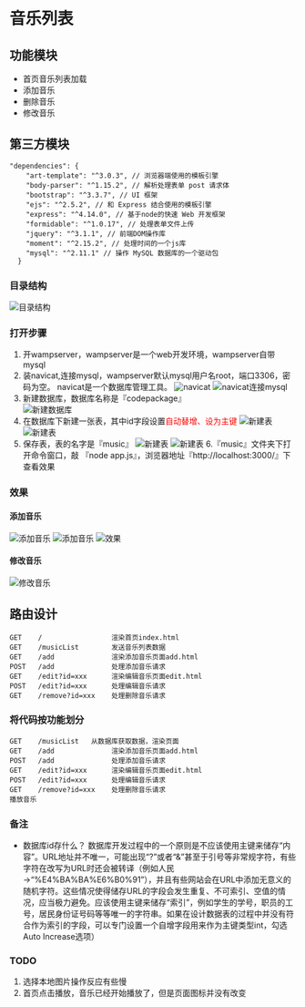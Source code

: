 # 音乐列表

## 功能模块

- 首页音乐列表加载
- 添加音乐
- 删除音乐
- 修改音乐


## 第三方模块
```
"dependencies": {
    "art-template": "^3.0.3", // 浏览器端使用的模板引擎
    "body-parser": "^1.15.2", // 解析处理表单 post 请求体
    "bootstrap": "^3.3.7", // UI 框架
    "ejs": "^2.5.2", // 和 Express 结合使用的模板引擎
    "express": "^4.14.0", // 基于node的快速 Web 开发框架
    "formidable": "^1.0.17", // 处理表单文件上传
    "jquery": "^3.1.1", // 前端DOM操作库
    "moment": "^2.15.2", // 处理时间的一个js库
    "mysql": "^2.11.1" // 操作 MySQL 数据库的一个驱动包
  }
```
### 目录结构
![目录结构](readme_img/05_目录结构.png "目录结构")

### 打开步骤

1. 开wampserver，wampserver是一个web开发环境，wampserver自带mysql
2. 装navicat,连接mysql，wampserver默认mysql用户名root，端口3306，密码为空。
navicat是一个数据库管理工具。 
![navicat](readme_img/01_navicat.png "navicat")
![navicat连接mysql](readme_img/01_navicat_02.png "navicat连接mysql")
3. 新建数据库，数据库名称是『codepackage』  
![新建数据库](readme_img/01_navicat_03.png "新建数据库")  
4. 在数据库下新建一张表，其中id字段设置<font color=red>自动替增、设为主键</font>
![新建表](readme_img/02_新建表_01.png "新建表")
![新建表](readme_img/02_新建表_02_字段.png "新建表")
5. 保存表，表的名字是『music』
![新建表](readme_img/02_新建表_03_保存.png "新建表")
![新建表](readme_img/02_新建表_04_完成.png "新建表")
6.『music』文件夹下打开命令窗口，敲 『node app.js』，浏览器地址『http://localhost:3000/』下查看效果
### 效果
#### 添加音乐
![添加音乐](readme_img/03_添加音乐.png "添加音乐")
![添加音乐](readme_img/03_添加音乐_02.png "添加音乐")
![效果](readme_img/03_添加音乐_03.png "效果")
#### 修改音乐
![修改音乐](readme_img/04_修改音乐.png "修改音乐")



## 路由设计

```
GET    /                 渲染首页index.html
GET    /musicList        发送音乐列表数据
GET    /add              渲染添加音乐页面add.html
POST   /add              处理添加音乐请求
GET    /edit?id=xxx      渲染编辑音乐页面edit.html
POST   /edit?id=xxx      处理编辑音乐请求
GET    /remove?id=xxx    处理删除音乐请求
```


### 将代码按功能划分
```
GET    /musicList   从数据库获取数据，渲染页面
GET    /add              渲染添加音乐页面add.html
POST   /add              处理添加音乐请求
GET    /edit?id=xxx      渲染编辑音乐页面edit.html
POST   /edit?id=xxx      处理编辑音乐请求
GET    /remove?id=xxx    处理删除音乐请求
播放音乐
``` 

### 备注
- 数据库id存什么？
数据库开发过程中的一个原则是不应该使用主键来储存“内容”。URL地址并不唯一，可能出现“?”或者“&”甚至于引号等非常规字符，有些字符在改写为URL时还会被转译（例如人民→“%E4%BA%BA%E6%B0%91”），并且有些网站会在URL中添加无意义的随机字符。这些情况使得储存URL的字段会发生重复、不可索引、空值的情况，应当极力避免。应该使用主键来储存“索引”，例如学生的学号，职员的工号，居民身份证号码等等唯一的字符串。如果在设计数据表的过程中并没有符合作为索引的字段，可以专门设置一个自增字段用来作为主键类型int，勾选Auto Increase选项）


### TODO

1. 选择本地图片操作反应有些慢
2. 首页点击播放，音乐已经开始播放了，但是页面图标并没有改变



